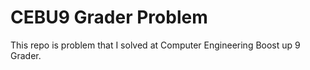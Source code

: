 # CEBU9 Grader Problem
This repo is problem that I solved at Computer Engineering Boost up 9 Grader.
